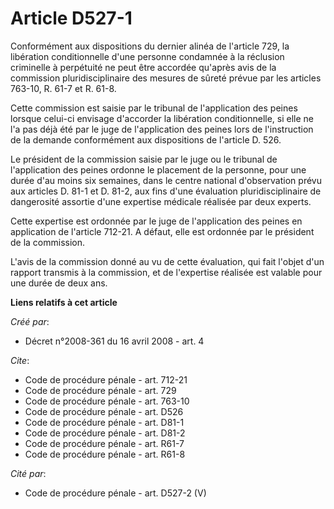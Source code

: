 # Article D527-1

Conformément aux dispositions du dernier alinéa de l'article 729, la libération conditionnelle d'une personne condamnée à la
réclusion criminelle à perpétuité ne peut être accordée qu'après avis de la commission pluridisciplinaire des mesures de
sûreté prévue par les articles 763-10, R. 61-7 et R. 61-8. 

Cette commission est saisie par le tribunal de l'application des peines lorsque celui-ci envisage d'accorder la libération
conditionnelle, si elle ne l'a pas déjà été par le juge de l'application des peines lors de l'instruction de la demande
conformément aux dispositions de l'article D. 526. 

Le président de la commission saisie par le juge ou le tribunal de l'application des peines ordonne le placement de la
personne, pour une durée d'au moins six semaines, dans le centre national d'observation prévu aux articles D. 81-1 et D.
81-2, aux fins d'une évaluation pluridisciplinaire de dangerosité assortie d'une expertise médicale réalisée par deux
experts. 

Cette expertise est ordonnée par le juge de l'application des peines en application de l'article 712-21. A défaut, elle est
ordonnée par le président de la commission. 

L'avis de la commission donné au vu de cette évaluation, qui fait l'objet d'un rapport transmis à la commission, et de
l'expertise réalisée est valable pour une durée de deux ans.

**Liens relatifs à cet article**

_Créé par_:

  - Décret n°2008-361 du 16 avril 2008 - art. 4

_Cite_:

  - Code de procédure pénale - art. 712-21
  - Code de procédure pénale - art. 729
  - Code de procédure pénale - art. 763-10
  - Code de procédure pénale - art. D526
  - Code de procédure pénale - art. D81-1
  - Code de procédure pénale - art. D81-2
  - Code de procédure pénale - art. R61-7
  - Code de procédure pénale - art. R61-8

_Cité par_:

  - Code de procédure pénale - art. D527-2 (V)
